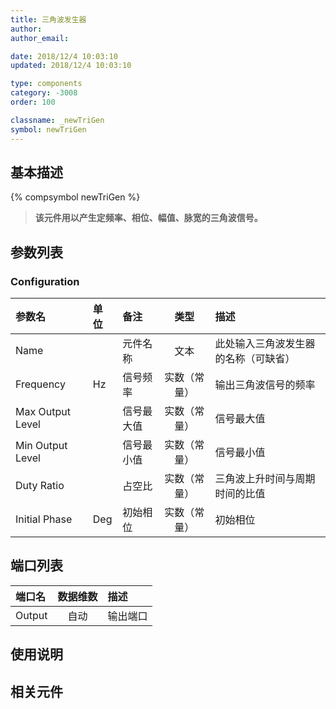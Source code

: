 ```yaml
---
title: 三角波发生器
author: 
author_email:

date: 2018/12/4 10:03:10
updated: 2018/12/4 10:03:10

type: components
category: -3008
order: 100

classname: _newTriGen
symbol: newTriGen
---
```

## 基本描述
{% compsymbol newTriGen %}

> **该元件用以产生定频率、相位、幅值、脉宽的三角波信号。**

## 参数列表
### Configuration
| 参数名 | 单位 | 备注 | 类型 | 描述 |
| :--- | :--- | :--- | :--: | :--- |
| Name |  | 元件名称 | 文本 |  此处输入三角波发生器的名称（可缺省） |
| Frequency | Hz | 信号频率 | 实数（常量） |  输出三角波信号的频率 |
| Max Output Level |  | 信号最大值 | 实数（常量） | 信号最大值 |
| Min Output Level |  | 信号最小值 | 实数（常量） | 信号最小值 |
| Duty Ratio |  | 占空比 | 实数（常量） | 三角波上升时间与周期时间的比值 |
| Initial Phase | Deg | 初始相位 | 实数（常量） | 初始相位 |


## 端口列表

| 端口名 | 数据维数 | 描述 |
| :--- | :--:  | :--- |
| Output | 自动 | 输出端口|

## 使用说明



## 相关元件


